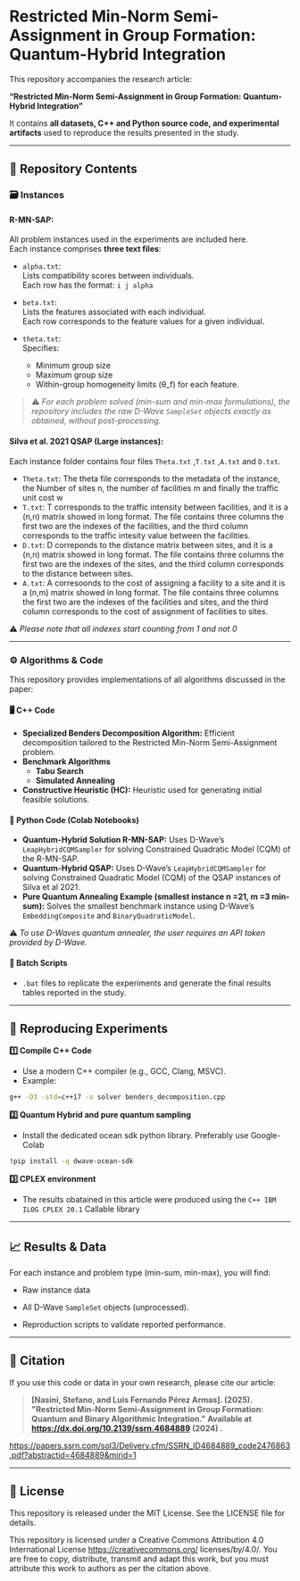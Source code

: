 # Restricted Min-Norm Semi-Assignment in Group Formation: Quantum-Hybrid Integration

This repository accompanies the research article:  

**“Restricted Min-Norm Semi-Assignment in Group Formation: Quantum-Hybrid Integration”**

It contains **all datasets, C++ and Python source code, and experimental artifacts** used to reproduce the results presented in the study.

---

## 📂 Repository Contents

### 🗃️ Instances

#### **R-MN-SAP**:

All problem instances used in the experiments are included here.  
Each instance comprises **three text files**:

* `alpha.txt`:  
  Lists compatibility scores between individuals.  
  Each row has the format: 
  `i j alpha`

* `beta.txt`:  
Lists the features associated with each individual.  
Each row corresponds to the feature values for a given individual.
* `theta.txt`:  
Specifies:
    - Minimum group size
    - Maximum group size
    - Within-group homogeneity limits (θ_f) for each feature.

> ⚠️ *For each problem solved (min-sum and min-max formulations), the repository includes the raw D-Wave `SampleSet` objects exactly as obtained, without post-processing.*

#### **Silva et al. 2021 QSAP (Large instances)**:

Each instance folder contains four files `Theta.txt` ,`T.txt` ,`A.txt` and `D.txt`.

* `Theta.txt`: The theta file corresponds to the metadata of the instance, the Number of sites n, the number of facilities m and finally the traffic unit cost w
* `T.txt`: T corresponds to the traffic intensity between facilities, and it is a (n,n) matrix showed in long format. 
  The file contains three columns the first two are the indexes of the facilities, and the third column corresponds
  to the traffic intesity value between the facilities.
* `D.txt`: D correponds to the distance matrix between sites, and it is a (n,n) matrix showed in long format.
  The file contains three columns the first two are the indexes of the sites, and the third column corresponds to the distance between sites.
* `A.txt`: A corresoonds to the cost of assigning a facility to a site and it is a (n,m) matrix showed in long format.
  The file contains three columns the first two are the indexes of the facilities and sites, and the third column corresponds to the 
  cost of assignment of facilities to sites.

⚠️ *Please note that all indexes start counting from 1 and not 0*

---

### ⚙️ Algorithms & Code

This repository provides implementations of all algorithms discussed in the paper:

#### 🖥️ C++ Code
- **Specialized Benders Decomposition Algorithm:** Efficient decomposition tailored to the Restricted Min-Norm Semi-Assignment problem.
- **Benchmark Algorithms**
    - **Tabu Search**
    - **Simulated Annealing**
- **Constructive Heuristic (HC):** Heuristic used for generating initial feasible solutions.

#### 🐍 Python Code (Colab Notebooks)
- **Quantum-Hybrid Solution R-MN-SAP:** Uses D-Wave’s `LeapHybridCQMSampler` for solving Constrained Quadratic Model (CQM) of the R-MN-SAP.
- **Quantum-Hybrid QSAP:** Uses D-Wave’s `LeapHybridCQMSampler` for solving Constrained Quadratic Model (CQM) of the QSAP instances of Silva et al 2021.
- **Pure Quantum Annealing Example (smallest instance n =21, m =3 min-sum):** Solves the smallest benchmark instance using D-Wave’s `EmbeddingComposite` and `BinaryQuadraticModel`.

⚠️ *To use D-Waves quantum annealer, the user requires an API token provided by D-Wave.*

#### 📝 Batch Scripts
- `.bat` files to replicate the experiments and generate the final results tables reported in the study.

---

## 🧪 Reproducing Experiments

**1️⃣ Compile C++ Code**
- Use a modern C++ compiler (e.g., GCC, Clang, MSVC).
- Example:
```bash
g++ -O3 -std=c++17 -o solver benders_decomposition.cpp
```

**2️⃣ Quantum Hybrid and pure quantum sampling**

- Install the dedicated ocean sdk python library. Preferably use Google-Colab

```bash
!pip install -q dwave-ocean-sdk
```

**3️⃣ CPLEX environment**
- The results obatained in this article were produced using the `C++ IBM ILOG CPLEX 20.1` Callable library

---
## 📈 Results & Data
For each instance and problem type (min-sum, min-max), you will find:

- Raw instance data

- All D-Wave `SampleSet` objects (unprocessed).

- Reproduction scripts to validate reported performance.

---
## 📖 Citation

If you use this code or data in your own research, please cite our article:

> **[Nasini, Stefano, and Luis Fernando Pérez Armas]. (2025).  "Restricted Min-Norm Semi-Assignment in Group Formation: Quantum and Binary Algorithmic Integration." Available at https://dx.doi.org/10.2139/ssrn.4684889 (2024) .**

https://papers.ssrn.com/sol3/Delivery.cfm/SSRN_ID4684889_code2476863.pdf?abstractid=4684889&mirid=1

---

## 📝 License
This repository is released under the MIT License.
See the LICENSE file for details.

This repository is licensed under a Creative Commons Attribution 4.0 International License https://creativecommons.org/ 
licenses/by/4.0/. You are free to copy, distribute, transmit and adapt this work, but you must attribute this 
work to authors as per the citation above.
